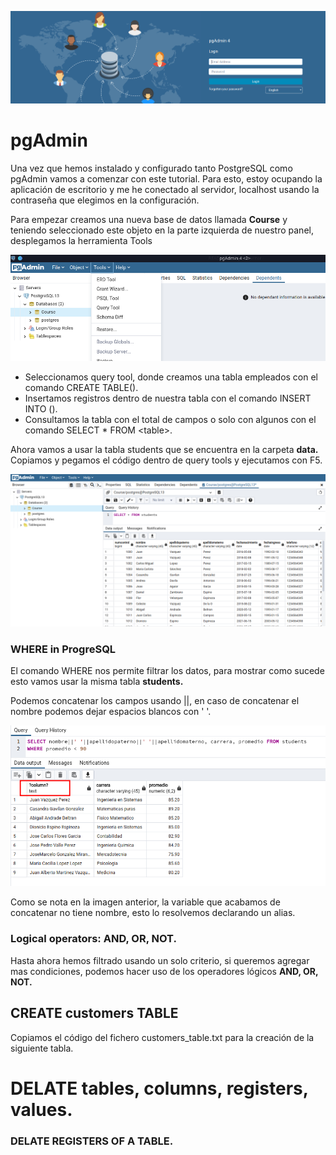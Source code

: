 ![](https://raw.githubusercontent.com/GabrielCourses/PostgreSQL/main/pgAdmin/image/pgAdmin.png)

# pgAdmin

Una vez que hemos instalado y configurado tanto PostgreSQL como pgAdmin vamos a comenzar con este tutorial. Para esto, estoy ocupando la aplicación de escritorio y me he conectado al servidor, localhost usando la contraseña que elegimos en la configuración. 

Para empezar creamos una nueva base de datos llamada **Course** y teniendo seleccionado este objeto en la parte izquierda de nuestro panel, desplegamos la herramienta Tools

![](https://raw.githubusercontent.com/GabrielCourses/PostgreSQL/main/pgAdmin/image/tools.png)

- Seleccionamos query tool, donde creamos una tabla empleados con el comando CREATE TABLE().
- Insertamos registros dentro de nuestra tabla con el comando INSERT INTO ().
- Consultamos la tabla con el total de campos o solo con algunos con el comando SELECT * FROM \<table\>.

Ahora vamos a usar la tabla students que se encuentra en la carpeta **data.** Copiamos y pegamos el código dentro de query tools y ejecutamos con F5.

![](https://raw.githubusercontent.com/GabrielCourses/PostgreSQL/main/pgAdmin/image/students.png)

### WHERE in ProgreSQL

El comando WHERE nos permite filtrar los datos, para mostrar como sucede esto vamos usar la misma tabla **students.**

Podemos concatenar los campos usando ||, en caso de concatenar el nombre podemos dejar espacios blancos con ' '. 

![](https://raw.githubusercontent.com/GabrielCourses/PostgreSQL/main/pgAdmin/image/concatenate.png)

Como se nota en la imagen anterior, la variable que acabamos de concatenar no tiene nombre, esto lo resolvemos declarando un alias.

### Logical operators: AND, OR, NOT.

Hasta ahora hemos filtrado usando un solo criterio, si queremos agregar mas condiciones, podemos hacer uso de los operadores lógicos **AND, OR, NOT.**

## CREATE customers TABLE

Copiamos el código del fichero customers_table.txt para la creación de la siguiente tabla.

# DELATE tables, columns, registers, values.

### DELATE REGISTERS OF A TABLE.